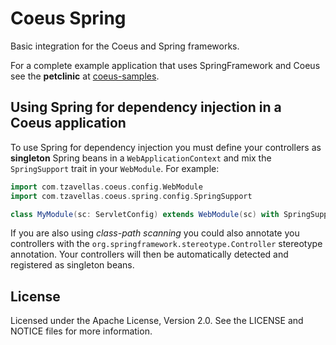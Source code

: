 
# Coeus Spring

Basic integration for the Coeus and Spring frameworks.

For a complete example application that uses SpringFramework and Coeus see the
__petclinic__ at [coeus-samples](http://github.com/sptz45/coeus-samples).


## Using Spring for dependency injection in a Coeus application

To use Spring for dependency injection you must define your controllers as
__singleton__ Spring beans in a `WebApplicationContext` and mix the
`SpringSupport` trait in your `WebModule`. For example: 

```scala
import com.tzavellas.coeus.config.WebModule
import com.tzavellas.coeus.spring.config.SpringSupport

class MyModule(sc: ServletConfig) extends WebModule(sc) with SpringSupport
```


If you are also using _class-path scanning_ you could also annotate you controllers
with the `org.springframework.stereotype.Controller` stereotype annotation.
Your controllers will then be automatically detected and registered as singleton
beans.
 

## License

Licensed under the Apache License, Version 2.0. See the LICENSE and NOTICE
files for more information.


